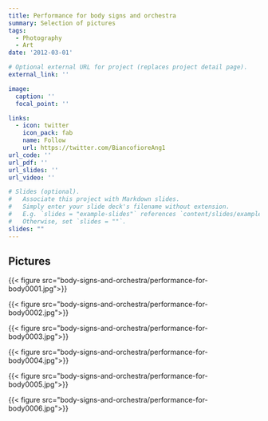 ```yaml
---
title: Performance for body signs and orchestra
summary: Selection of pictures
tags:
  - Photography
  - Art
date: '2012-03-01'

# Optional external URL for project (replaces project detail page).
external_link: ''

image:
  caption: ''
  focal_point: ''

links:
  - icon: twitter
    icon_pack: fab
    name: Follow
    url: https://twitter.com/BiancofioreAng1
url_code: ''
url_pdf: ''
url_slides: ''
url_video: ''

# Slides (optional).
#   Associate this project with Markdown slides.
#   Simply enter your slide deck's filename without extension.
#   E.g. `slides = "example-slides"` references `content/slides/example-slides.md`.
#   Otherwise, set `slides = ""`.
slides: ""
---
```


## Pictures

{{< figure src="body-signs-and-orchestra/performance-for-body0001.jpg">}}

{{< figure src="body-signs-and-orchestra/performance-for-body0002.jpg">}}

{{< figure src="body-signs-and-orchestra/performance-for-body0003.jpg">}}

{{< figure src="body-signs-and-orchestra/performance-for-body0004.jpg">}}

{{< figure src="body-signs-and-orchestra/performance-for-body0005.jpg">}}

{{< figure src="body-signs-and-orchestra/performance-for-body0006.jpg">}}

